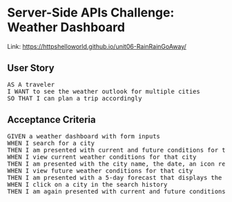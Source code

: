 # Server-Side APIs Challenge: Weather Dashboard

Link: https://httpshelloworld.github.io/unit06-RainRainGoAway/

## User Story
<pre>
AS A traveler
I WANT to see the weather outlook for multiple cities
SO THAT I can plan a trip accordingly
</pre>

## Acceptance Criteria
<pre>
GIVEN a weather dashboard with form inputs
WHEN I search for a city
THEN I am presented with current and future conditions for that city and that city is added to the search history
WHEN I view current weather conditions for that city
THEN I am presented with the city name, the date, an icon representation of weather conditions, the temperature, the humidity, and the wind speed
WHEN I view future weather conditions for that city
THEN I am presented with a 5-day forecast that displays the date, an icon representation of weather conditions, the temperature, the wind speed, and the humidity
WHEN I click on a city in the search history
THEN I am again presented with current and future conditions for that city
</pre>